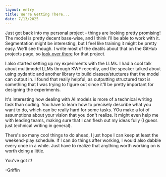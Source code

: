 ```yaml
---
layout: entry
title: We're Getting There...
date: 7/13/2025
---
```


Just got back into my personal project - things are looking pretty promising! The model is pretty decent base-wise, and I think I'll be able to work with it. Segmentation might be interesting, but I feel like training it might be pretty easy. We'll see though. I write most of the deatils about that on the GitHub projects page, so [look over there](https://github.com/gjburke/note-transfer) for that project.

I also started setting up my experiments with the LLMs. I had a cool talk about multimodel LLMs through KWF recently, and the speaker talked about using pydantic and another library to build classes/stuctures that the model can output in. I found that really helpful, as outputting structured text is something that I was trying to figure out since it'll be pretty important for designing the experiments.

It's interesting how dealing with AI models is more of a technical writing task than coding. You have to learn how to precisely describe what you want to do, which can be really hard for some tasks. YOu make a lot of assumptions about your vision that you don't realize. It might even help me with leading teams, making sure that I can flesh out my ideas fully (I guess just technical writing in general). 

There's so many cool things to do ahead, I just hope I can keep at least the weekend-play schedule. If I can do things after working, I would also dabble every once in a while. Just have to realize that anything worth working on is worth doing a little.

You've got it!

-Griffin
